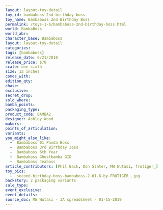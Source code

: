 ```yaml
---
layout: layout-toy-detail 
toy_id: bambaboss-2nd-birthday-boss
toy_name: Bambaboss 2nd Birthday Boss
permalink: /toys-1-6/bambaboss-2nd-birthday-boss.html
world: BambaBoss
world_abr:
character_base: Bambaboss
layout: layout-toy-detail
categories: 
tags: [bambaboss]
release_date: 6/21/2010
release_price: $70 
scale: one sixth
size: 12 inches
comes_with: 
edition_qty: 
chase: 
exclusive: 
secret_drop: 
sold_where: 
bamba_points: 
packaging_type: 
product_code: BAMBA2
designer: Ashley Wood
makers: 
points_of_articulation: 
variants: 
you_might_also_like: 
  -  Bambaboss 01 Panda Boss
  -  Bambaboss 3rd Birthday 3oss
  -  Bambaboss 6th Year
  -  Bambaboss Ghostbamba GID
  -  Bambaboss Jeaboss
article_contributors: [Phil Back, Don Slater, MW Wutasi, frutiger_]
toy_pics: 
  -  second-birthday-boss-bambaboss-2-01-6-by-FRUTIGER_.jpg
backstory: 2 packaging variants
sale_type: 
event_exclusive: 
event_details: 
source_doc: MW Wutasi - 3A spreadsheet - 01-15-2019
---
```

